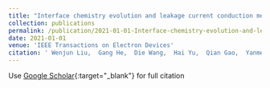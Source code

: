 ```yaml
---
title: "Interface chemistry evolution and leakage current conduction mechanism determination in rare-Earth-doped Hf-based gate dielectrics"
collection: publications
permalink: /publication/2021-01-01-Interface-chemistry-evolution-and-leakage-current-conduction-mechanism-determination-in-rare-Earth-doped-Hf-based-gate-dielectrics
date: 2021-01-01
venue: 'IEEE Transactions on Electron Devices'
citation: ' Wenjun Liu,  Gang He,  Die Wang,  Hai Yu,  Qian Gao,  Yanmei Liu,  Zebo Fang, &quot;Interface chemistry evolution and leakage current conduction mechanism determination in rare-Earth-doped Hf-based gate dielectrics.&quot; IEEE Transactions on Electron Devices, 2021.'
---
```

Use [Google Scholar](https://scholar.google.com/scholar?q=Interface+chemistry+evolution+and+leakage+current+conduction+mechanism+determination+in+rare+Earth+doped+Hf+based+gate+dielectrics){:target="_blank"} for full citation